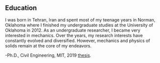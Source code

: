 ## Education
I was born in Tehran, Iran and spent most of my teenage years in Norman, Oklahoma where I finished my undergraduate studies at the University of Oklahoma in 2012. As an undergraduate researcher, I became very interested in mechanics. Over the years, my research interests have constantly evolved and diversified. However, mechanics and physics of solids remain at the core of my endeavors.

-Ph.D., Civil Engineering, MIT, 2019 [thesis](https://dspace.mit.edu/handle/1721.1/123185).


